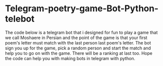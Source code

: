 # Telegram-poetry-game-Bot-Python-telebot
The code below is a telegram bot that i designed for fun to play a game that we call Moshaere in Persian and the point of the game is that your first poem's letter must match with the last person last poem's letter. The bot sign you up for the game, pick a random person and start the match and help you to go on with the game. There will be a ranking at last too. Hope the code can help you with making bots in telegram with python.
